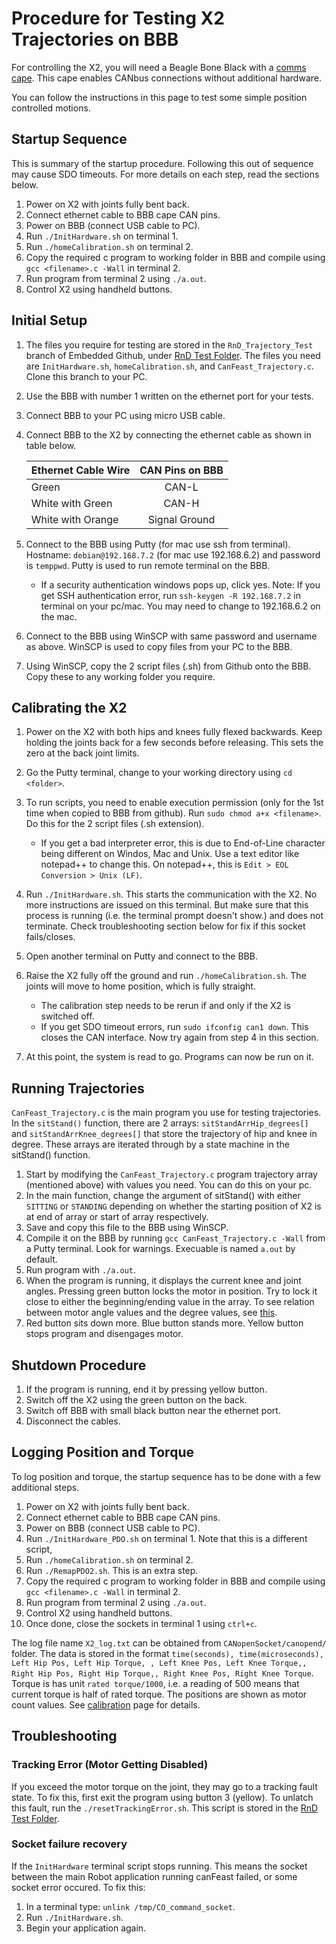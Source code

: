 # Procedure for Testing X2 Trajectories on BBB

For controlling the X2, you will need a Beagle Bone Black with a [comms cape](https://github.com/beagleboard/capes/tree/master/beaglebone/Comms). This cape enables CANbus connections without additional hardware. 

You can follow the instructions in this page to test some simple position controlled motions.

## Startup Sequence
This is summary of the startup procedure. Following this out of sequence may cause SDO timeouts. For more details on each step, read the sections below. 

1. Power on X2 with joints fully bent back.
2. Connect ethernet cable to BBB cape CAN pins. 
3. Power on BBB (connect USB cable to PC).
4. Run `./InitHardware.sh` on terminal 1.
5. Run `./homeCalibration.sh` on terminal 2.
6. Copy the required c program to working folder in BBB and compile using `gcc <filename>.c -Wall` in terminal 2.
7. Run program from terminal 2 using `./a.out`.
7. Control X2 using handheld buttons.

## Initial Setup
1. The files you require for testing are stored in the `RnD_Trajectory_Test` branch of Embedded Github, under [RnD Test Folder](https://github.com/capstonealex/Embedded/tree/RnD_Trajectory_Test/RnD%20Test). The files you need are `InitHardware.sh`, `homeCalibration.sh`, and `CanFeast_Trajectory.c`. Clone this branch to your PC.
2. Use the BBB with number 1 written on the ethernet port for your tests. 
3. Connect BBB to your PC using micro USB cable. 
4. Connect BBB to the X2 by connecting the ethernet cable as shown in table below.

      | Ethernet Cable Wire | CAN Pins on BBB        |
      | ------------------- |:----------------------:|
      | Green               | CAN-L                  |
      | White with Green    | CAN-H                  |
      | White with Orange   | Signal Ground          |

5. Connect to the BBB using Putty (for mac use ssh from terminal). Hostname: `debian@192.168.7.2` (for mac use 192.168.6.2) and password is `temppwd`. Putty is used to run remote terminal on the BBB. 

      * If a security authentication windows pops up, click yes. Note: If you get SSH authentication error, run `ssh-keygen -R 192.168.7.2` in terminal on your pc/mac. You may need to change to 192.168.6.2 on the mac.

6. Connect to the BBB using WinSCP with same password and username as above. WinSCP is used to copy files from your PC to the BBB. 
7. Using WinSCP, copy the 2 script files (.sh) from Github onto the BBB. Copy these to any working folder you require.

## Calibrating the X2
1. Power on the X2 with both hips and knees fully flexed backwards. Keep holding the joints back for a few seconds before releasing. This sets the zero at the back joint limits. 
2. Go the Putty terminal, change to your working directory using `cd <folder>`.
3. To run scripts, you need to enable execution permission (only for the 1st time when copied to BBB from github). Run `sudo chmod a+x <filename>`. Do this for the 2 script files (.sh extension).

      * If you get a bad interpreter error, this is due to End-of-Line character being different on Windos, Mac and Unix. Use a text editor like notepad++ to change this. On notepad++, this is `Edit > EOL Conversion > Unix (LF)`.

4. Run `./InitHardware.sh`. This starts the communication with the X2. No more instructions are issued on this terminal. But make sure that this process is running (i.e. the terminal prompt doesn't show.) and does not terminate. Check troubleshooting section below for fix if this socket fails/closes.  
5. Open another terminal on Putty and connect to the BBB.
6. Raise the X2 fully off the ground and run `./homeCalibration.sh`. The joints will move to home position, which is fully straight. 
      * The calibration step needs to be rerun if and only if the X2 is switched off.
      * If you get SDO timeout errors, run `sudo ifconfig can1 down`. This closes the CAN interface. Now try again from step 4 in this section.
7. At this point, the system is read to go. Programs can now be run on it. 

## Running Trajectories
`CanFeast_Trajectory.c` is the main program you use for testing trajectories. In the `sitStand()` function, there are 2 arrays: `sitStandArrHip_degrees[]` and `sitStandArrKnee_degrees[]` that store the trajectory of hip and knee in degree. These arrays are iterated through by a state machine in the sitStand() function. 

1. Start by modifying the `CanFeast_Trajectory.c` program trajectory array (mentioned above) with values you need. You can do this on your pc.
2. In the main function, change the argument of sitStand() with either `SITTING` or `STANDING` depending on whether the starting position of X2 is at end of array or start of array respectively.
3. Save and copy this file to the BBB using WinSCP.
2. Compile it on the BBB by running `gcc CanFeast_Trajectory.c -Wall` from a Putty terminal. Look for warnings. Execuable is named `a.out` by default.
3. Run program with `./a.out`.
4. When the program is running, it displays the current knee and joint angles. Pressing green button locks the motor in position. Try to lock it close to either the beginning/ending value in the array. To see relation between motor angle values and the degree values, see [this](https://exoembedded.readthedocs.io/en/latest/calibration/).
5. Red button sits down more. Blue button stands more. Yellow button stops program and disengages motor.

## Shutdown Procedure

1. If the program is running, end it by pressing yellow button.
2. Switch off the X2 using the green button on the back.
3. Switch off BBB with small black button near the ethernet port.
4. Disconnect the cables. 

## Logging Position and Torque
To log position and torque, the startup sequence has to be done with a few additional steps.

1. Power on X2 with joints fully bent back.
2. Connect ethernet cable to BBB cape CAN pins. 
3. Power on BBB (connect USB cable to PC).
4. Run `./InitHardware_PDO.sh` on terminal 1. Note that this is a different script,
5. Run `./homeCalibration.sh` on terminal 2.
6. Run `./RemapPDO2.sh`. This is an extra step. 
6. Copy the required c program to working folder in BBB and compile using `gcc <filename>.c -Wall` in terminal 2.
7. Run program from terminal 2 using `./a.out`.
7. Control X2 using handheld buttons.
8. Once done, close the sockets in terminal 1 using `ctrl+c`.

The log file name `X2_log.txt` can be obtained from `CANopenSocket/canopend/` folder. The data is stored in the format `time(seconds), time(microseconds), Left Hip Pos, Left Hip Torque, , Left Knee Pos, Left Knee Torque,, Right Hip Pos, Right Hip Torque,, Right Knee Pos, Right Knee Torque`. Torque is has unit `rated torque/1000`, i.e. a reading of 500 means that current torque is half of rated torque. The positions are shown as motor count values. See [calibration](https://exoembedded.readthedocs.io/en/latest/calibration/) page for details.


## Troubleshooting

### Tracking Error (Motor Getting Disabled)
If you exceed the motor torque on the joint, they may go to a tracking fault state. To fix this, first exit the program using button 3 (yellow). To unlatch this fault, run the `./resetTrackingError.sh`. This script is stored in the [RnD Test Folder](https://github.com/capstonealex/Embedded/tree/RnD_Trajectory_Test/RnD%20Test). 

### Socket failure recovery
If the `InitHardware` terminal script stops running. This means the socket between the main Robot application running canFeast failed, or some socket error occured. To fix this:

1. In a terminal type: `unlink /tmp/CO_command_socket`.
2. Run `./InitHardware.sh`.
3. Begin your application again.